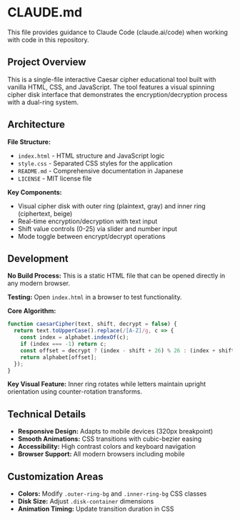# CLAUDE.md

This file provides guidance to Claude Code (claude.ai/code) when working with code in this repository.

## Project Overview

This is a single-file interactive Caesar cipher educational tool built with vanilla HTML, CSS, and JavaScript. The tool features a visual spinning cipher disk interface that demonstrates the encryption/decryption process with a dual-ring system.

## Architecture

**File Structure:**
- `index.html` - HTML structure and JavaScript logic
- `style.css` - Separated CSS styles for the application
- `README.md` - Comprehensive documentation in Japanese
- `LICENSE` - MIT license file

**Key Components:**
- Visual cipher disk with outer ring (plaintext, gray) and inner ring (ciphertext, beige)
- Real-time encryption/decryption with text input
- Shift value controls (0-25) via slider and number input
- Mode toggle between encrypt/decrypt operations

## Development

**No Build Process:** This is a static HTML file that can be opened directly in any modern browser.

**Testing:** Open `index.html` in a browser to test functionality.

**Core Algorithm:**
```javascript
function caesarCipher(text, shift, decrypt = false) {
  return text.toUpperCase().replace(/[A-Z]/g, c => {
    const index = alphabet.indexOf(c);
    if (index === -1) return c;
    const offset = decrypt ? (index - shift + 26) % 26 : (index + shift) % 26;
    return alphabet[offset];
  });
}
```

**Key Visual Feature:** Inner ring rotates while letters maintain upright orientation using counter-rotation transforms.

## Technical Details

- **Responsive Design:** Adapts to mobile devices (320px breakpoint)
- **Smooth Animations:** CSS transitions with cubic-bezier easing
- **Accessibility:** High contrast colors and keyboard navigation
- **Browser Support:** All modern browsers including mobile

## Customization Areas

- **Colors:** Modify `.outer-ring-bg` and `.inner-ring-bg` CSS classes
- **Disk Size:** Adjust `.disk-container` dimensions
- **Animation Timing:** Update transition duration in CSS
